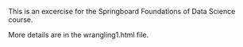 This is an excercise for the Springboard Foundations of Data Science course.

More details are in the wrangling1.html file.

